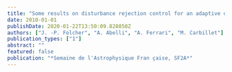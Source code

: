 ```yaml
---
title: "Some results on disturbance rejection control for an adaptive optics system"
date: 2010-01-01
publishDate: 2020-01-22T13:50:09.828850Z
authors: ["J. -P. Folcher", "A. Abelli", "A. Ferrari", "M. Carbillet"]
publication_types: ["1"]
abstract: ""
featured: false
publication: "*Semaine de l'Astrophysique Fran ̧caise, SF2A*"
---
```


